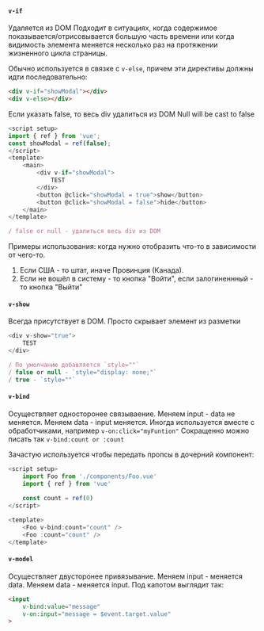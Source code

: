 #### `v-if` 
Удаляется из DOM
Подходит в ситуациях, когда содержимое показывается/отрисовывается большую часть времени или когда видимость элемента меняется несколько раз на протяжении жизненного цикла страницы.

Обычно используется в связке с `v-else`, причем эти директивы должны идти последовательно:
```html
<div v-if="showModal"></div>
<div v-else></div>
```

Если указать false, то весь div удалиться из DOM
Null will be cast to false
```js
<script setup>
import { ref } from 'vue';
const showModal = ref(false);
</script>
<template>
	<main>
		<div v-if="showModal">
			TEST
		</div>
		<button @click="showModal = true">show</button>
		<button @click="showModal = false">hide</button>
	</main>
</template>

/ false or null - удалиться весь div из DOM
```
Примеры использования: когда нужно отобразить что-то в зависимости от чего-то. 
1) Если США - то штат, иначе Провинция (Канада). 
2) Если не вошёл в систему - то кнопка "Войти", если залогиненнный - то кнопка "Выйти"
#### `v-show` 
Всегда присутствует в DOM.
Просто скрывает элемент из разметки
```js
<div v-show="true">
	TEST
</div>

/ По умолчанию добавляется `style=""`
/ false or null - `style="display: none;"`
/ true - `style=""`
```
#### `v-bind`
Осуществляет односторонее связываение. Меняем input - data не меняется. Меняем data - input меняется.
Иногда используется вместе с обработчиками, например `v-on:click="myFuntion"`
Сокращенно можно писать так `v-bind:count or :count`

Зачастую используется чтобы передать пропсы в дочерний компонент:
```js
<script setup>
	import Foo from './components/Foo.vue'
	import { ref } from 'vue'
	
	const count = ref(0)
</script>

<template>
	<Foo v-bind:count="count" />
	<Foo :count="count" />
</template>
```

#### `v-model`
Осуществляет двусторонее привязывание. Меняем input - меняется data. Меняем data - меняется input.
Под капотом выглядит так:
```html
<input 
	v-bind:value="message" 
	v-on:input="message = $event.target.value"
>
```